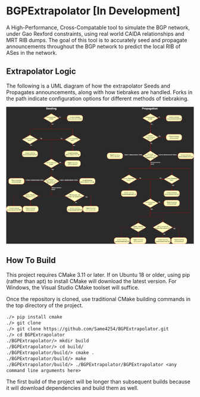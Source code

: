 # BGPExtrapolator [In Development]

A High-Performance, Cross-Compatable tool to simulate the BGP network, under Gao Rexford constraints, using real world CAIDA relationships and MRT RIB dumps. The goal of this tool is to accurately seed and propagate announcements throughout the BGP network to predict the local RIB of ASes in the network.

## Extrapolator Logic

The following is a UML diagram of how the extrapolator Seeds and Propagates announcements, along with how tiebrakes are handled. Forks in the path indicate configuration options for different methods of tiebraking.

![](/ExtrapolatorVerificationLogic.png)

## How To Build

This project requires CMake 3.11 or later. If on Ubuntu 18 or older, using pip (rather than apt) to install CMake will download the latest version. For Windows, the Visual Studio CMake toolset will suffice.

Once the repository is cloned, use traditional CMake building commands in the top directory of the project.

```
./> pip install cmake
./> git clone 
./> git clone https://github.com/Same4254/BGPExtrapolator.git
./> cd BGPExtrapolator
./BGPExtrapolator/> mkdir build
./BGPExtrapolator/> cd build/
./BGPExtrapolator/build/> cmake .
./BGPExtrapolator/build/> make
./BGPExtrapolator/build/> ./BGPExtrapolator/BGPExtrapolator <any command line arguments here> 
```

The first build of the project will be longer than subsequent builds because it will download dependencies and build them as well.

